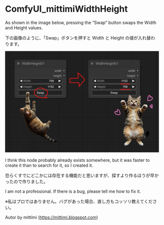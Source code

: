 # ComfyUI_mittimiWidthHeight

As shown in the image below, pressing the “Swap” button swaps the Width and Height values.

下の画像のように、「Swap」ボタンを押すと Width と Height の値が入れ替わります。


![Screenshot of sample02.](/assets/images/comfyuimittimiwidthheight001s.jpg)


I think this node probably already exists somewhere, but it was faster to create it than to search for it, so I created it.

恐らくすでにどこかには存在する機能だと思いますが、探すより作るほうが早かったので作りました。


I am not a professional. If there is a bug, please tell me how to fix it.

※私はプロではありません。バグがあった場合、直し方もコッソリ教えてください。

Autor by mittimi (https://mittimi.blogspot.com)
